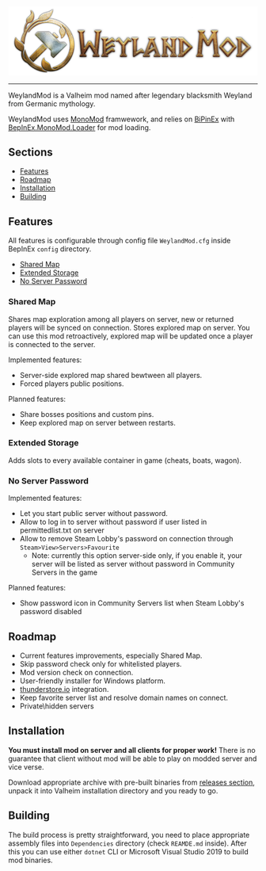 ![](logo.png)

---

WeylandMod is a Valheim mod named after legendary blacksmith Weyland from Germanic mythology.

WeylandMod uses [MonoMod](https://github.com/MonoMod/MonoMod) framwework, and relies on [BiPinEx](https://github.com/BepInEx/BepInEx) with [BepInEx.MonoMod.Loader](https://github.com/BepInEx/BepInEx.MonoMod.Loader) for mod loading.

## Sections

* [Features](#features)
* [Roadmap](#roadmap)
* [Installation](#installation)
* [Building](#building)

## Features

All features is configurable through config file `WeylandMod.cfg` inside BepInEx `config` directory.

* [Shared Map](#shared-map)
* [Extended Storage](#extended-storage)
* [No Server Password](#no-server-password)

### Shared Map

Shares map exploration among all players on server, new or returned players will be synced on connection. Stores explored map on server. You can use this mod retroactively, explored map will be updated once a player is connected to the server.

Implemented features:

* Server-side explored map shared bewtween all players.
* Forced players public positions.

Planned features:

* Share bosses positions and custom pins.
* Keep explored map on server between restarts.

### Extended Storage

Adds slots to every available container in game (cheats, boats, wagon).

### No Server Password

Implemented features:

* Let you start public server without password.
* Allow to log in to server without password if user listed in permittedlist.txt on server
* Allow to remove Steam Lobby's password on connection through `Steam>View>Servers>Favourite`
  * Note: currently this option server-side only, if you enable it, your server will be listed as server without password in Community Servers in the game

Planned features:

* Show password icon in Community Servers list when Steam Lobby's password disabled

## Roadmap

* Current features improvements, especially Shared Map.
* Skip password check only for whitelisted players.
* Mod version check on connection.
* User-friendly installer for Windows platform.
* [thunderstore.io](https://thunderstore.io/) integration.
* Keep favorite server list and resolve domain names on connect.
* Private\hidden servers

## Installation

**You must install mod on server and all clients for proper work!** There is no guarantee that client without mod will be able to play on modded server and vice verse.

Download appropriate archive with pre-built binaries from [releases section](https://github.com/WeylandMod/WeylandMod/releases), unpack it into Valheim installation directory and you ready to go.

## Building

The build process is pretty straightforward, you need to place appropriate assembly files into `Dependencies` directory (check `REAMDE.md` inside). After this you can use either `dotnet` CLI or Microsoft Visual Studio 2019 to build mod binaries.
